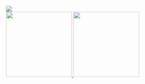 <!--
### Hi there 👋

Heyho visitor,

thank you for checking my github profile. I am a developer since 2003. I hope you like my contributions to the community.


**naxmefy/naxmefy** is a ✨ _special_ ✨ repository because its `README.md` (this file) appears on your GitHub profile.

Here are some ideas to get you started:

- 🔭 I’m currently working on ...
- 🌱 I’m currently learning ...
- 👯 I’m looking to collaborate on ...
- 🤔 I’m looking for help with ...
- 💬 Ask me about ...
- 📫 How to reach me: ...
- 😄 Pronouns: ...
- ⚡ Fun fact: ...
-->

<div style="text: center">
  <a href="https://www.codewars.com/users/naxmefy">
    <img src="https://www.codewars.com/users/naxmefy/badges/large" />
  </a>
</div>

<a href="https://github.com/naxmefy">
  <img height="180em" src="https://github-readme-stats-eight-theta.vercel.app/api?username=naxmefy&show_icons=true&theme=vue-dark&include_all_commits=true&count_private=true" />
  <img height="180em" src="https://github-readme-stats-eight-theta.vercel.app/api/top-langs/?username=naxmefy&layout=compact&exclude_lang=java+r&theme=vue-dark" />
</a>

